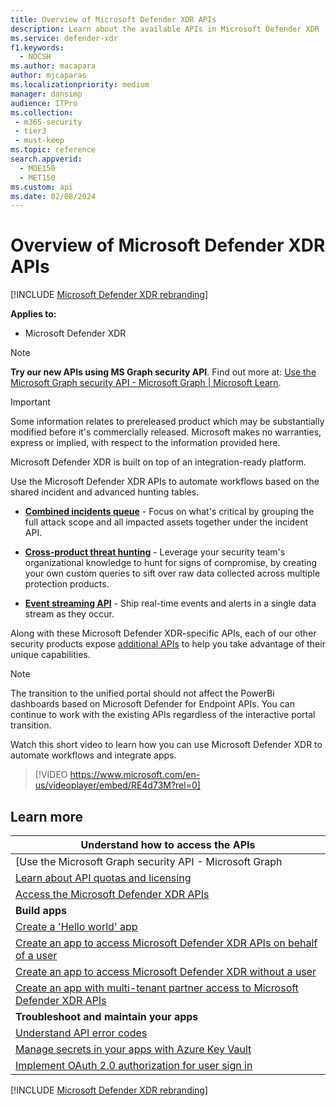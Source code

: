 ```yaml
---
title: Overview of Microsoft Defender XDR APIs
description: Learn about the available APIs in Microsoft Defender XDR
ms.service: defender-xdr
f1.keywords: 
  - NOCSH
ms.author: macapara
author: mjcaparas
ms.localizationpriority: medium
manager: dansimp
audience: ITPro
ms.collection: 
 - m365-security
 - tier3
 - must-keep
ms.topic: reference
search.appverid: 
  - MOE150
  - MET150
ms.custom: api
ms.date: 02/08/2024
---
```


# Overview of Microsoft Defender XDR APIs

[!INCLUDE [Microsoft Defender XDR rebranding](../includes/microsoft-defender.md)]

**Applies to:**

- Microsoft Defender XDR

> [!NOTE]
> **Try our new APIs using MS Graph security API**. Find out more at: [Use the Microsoft Graph security API - Microsoft Graph | Microsoft Learn](/graph/api/resources/security-api-overview).

> [!IMPORTANT]
> Some information relates to prereleased product which may be substantially modified before it's commercially released. Microsoft makes no warranties, express or implied, with respect to the information provided here.

Microsoft Defender XDR is built on top of an integration-ready platform.

Use the Microsoft Defender XDR APIs to automate workflows based on the shared incident and advanced hunting tables.

- **[Combined incidents queue](api-incident.md)** - Focus on what's critical by grouping the full attack scope and all impacted assets together under the incident API.

- **[Cross-product threat hunting](api-advanced-hunting.md)** - Leverage your security team's organizational knowledge to hunt for signs of compromise, by creating your own custom queries to sift over raw data collected across multiple protection products.

- **[Event streaming API](streaming-api.md)** - Ship real-time events and alerts in a single data stream as they occur.

Along with these Microsoft Defender XDR-specific APIs, each of our other security products expose [additional APIs](api-articles.md) to help you take advantage of their unique capabilities.

> [!NOTE]
> The transition to the unified portal should not affect the PowerBi dashboards based on Microsoft Defender for Endpoint APIs. You can continue to work with the existing APIs regardless of the interactive portal transition.

Watch this short video to learn how you can use Microsoft Defender XDR to automate workflows and integrate apps.  
> [!VIDEO https://www.microsoft.com/en-us/videoplayer/embed/RE4d73M?rel=0]

## Learn more

| **Understand how to access the APIs** |
|-|
| [Use the Microsoft Graph security API - Microsoft Graph | Microsoft Learn](/graph/api/resources/security-api-overview) |
| [Learn about API quotas and licensing](/legal/microsoft-365/api-terms) |
| [Access the Microsoft Defender XDR APIs](api-access.md) |
| **Build apps** |
| [Create a 'Hello world' app](api-hello-world.md) |
| [Create an app to access Microsoft Defender XDR APIs on behalf of a user](api-create-app-user-context.md) |
| [Create an app to access Microsoft Defender XDR without a user](api-create-app-web.md) |
| [Create an app with multi-tenant partner access to Microsoft Defender XDR APIs](api-partner-access.md) |
| **Troubleshoot and maintain your apps** |
| [Understand API error codes](api-error-codes.md) |
| [Manage secrets in your apps with Azure Key Vault](/training/modules/manage-secrets-with-azure-key-vault/) |
| [Implement OAuth 2.0 authorization for user sign in](/azure/active-directory/develop/active-directory-v2-protocols-oauth-code) |
[!INCLUDE [Microsoft Defender XDR rebranding](../includes/defender-m3d-techcommunity.md)]
